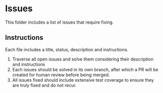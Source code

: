 # Issues

This folder includes a list of issues that require fixing.

## Instructions

Each file includes a title, status, description and instructions.

1. Traverse all open issues and solve them considering their description and instructions
2. Each issues should be solved in its own branch, after which a PR will be created for human review before being merged.
3. All issues fixed should include extensive test coverage to ensure they are truly fixed and do not recur.
